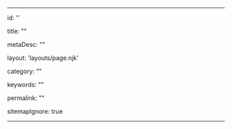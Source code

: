 ---

id: ''

title: ""

metaDesc: ""

layout: 'layouts/page.njk'

category: ""

keywords: ""

permalink: ""

sitemapIgnore: true

---